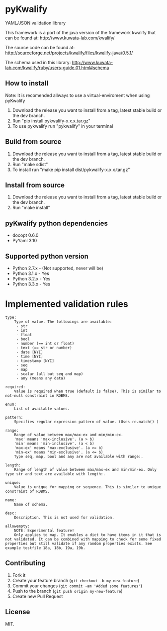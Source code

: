 # pyKwalify

YAML/JSON validation library

This framework is a port of the java version of the framework kwalify that can be found at: http://www.kuwata-lab.com/kwalify/

The source code can be found at: http://sourceforge.net/projects/kwalify/files/kwalify-java/0.5.1/

The schema used in this library: http://www.kuwata-lab.com/kwalify/ruby/users-guide.01.html#schema

## How to install

Note: It is recomended allways to use a virtual-enviroment when using pyKwalify

1. Download the release you want to install from a tag, latest stable build or the dev branch.
2. Run "pip install pykwalify-x.x.x.tar.gz"
3. To use pykwalify run "pykwalify" in your terminal

## Build from source

1. Download the release you want to install from a tag, latest stable build or the dev branch.
2. Run "make sdist"
3. To install run "make pip install dist/pykwalify-x.x.x.tar.gz"

## Install from source

1. Download the release you want to install from a tag, latest stable build or the dev branch.
2. Run "make install"

## pyKwalify python dependencies

 - docopt 0.6.0
 - PyYaml 3.10

## Supported python version

 - Python 2.7.x - (Not supported, never will be)
 - Python 3.1.x - Yes
 - Python 3.2.x - Yes
 - Python 3.3.x - Yes

# Implemented validation rules
```
type:
    Type of value. The followings are available:
     - str
     - int
     - float
     - bool
     - number (== int or float)
     - text (== str or number)
     - date [NYI]
     - time [NYI]
     - timestamp [NYI]
     - seq
     - map
     - scalar (all but seq and map)
     - any (means any data)

required:
    Value is required when true (default is false). This is similar to not-null constraint in RDBMS.

enum:
    List of available values.

pattern:
    Specifies regular expression pattern of value. (Uses re.match() )

range:
    Range of value between max/max-ex and min/min-ex.
    'max' means 'max-inclusive'. (a > b)
    'min' means 'min-inclusive'. (a < b)
    'max-ex' means 'max-exclusive'. (a >= b)
    'min-ex' means 'min-exclusive'. (a <= b)
    Type seq, map, bool and any are not available with range:.

length:
    Range of length of value between max/max-ex and min/min-ex. Only type str and text are available with length:.

unique:
    Value is unique for mapping or sequence. This is similar to unique constraint of RDBMS.

name:
    Name of schema.

desc:
    Description. This is not used for validation.

allowempty:
    NOTE: Experimental feature!
    Only applies to map. It enables a dict to have items in it that is not validated. It can be combined with mapping to check for some fixed properties but still validate if any random properties exists. See example testfile 18a, 18b, 19a, 19b.
```

## Contributing

1. Fork it
2. Create your feature branch (`git checkout -b my-new-feature`)
3. Commit your changes (`git commit -am 'Added some features'`)
4. Push to the branch (`git push origin my-new-feature`)
5. Create new Pull Request

## License

MIT.
